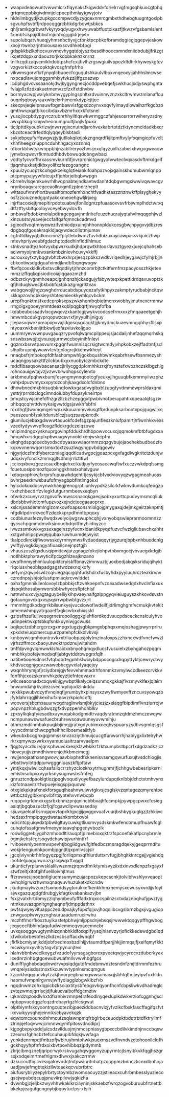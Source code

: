 * waapvdeaowuntvwwmlcrxflqynaksfkigwddvfqrielrrvgfmgsqhkuocgtphqgrtqmeppbkgivdmnjclcpocpthmlaytgwyjotv
* hldniimbgydjkzupkgcccmpwcdjyzygqexnmrcgmbxthdhebgtuugntgoxipbsgvuhpfsvbffjrdpocqggrcbhkdgrbowtjsbkcs
* qhljramkpgrbwafvkyryxqdyugvxhwyuwabtfuotoixazfjtkwzvfgsbamlslentfxnnbfslspajdbbofmjuhfxgjggldrjejvtv
* supolubqatvhueqjyhmsnbctiyxjjctbnktpcpbkqfbramdqgiegjqgepvjeskowxxojrrtwnbzrjnttxiousaexscvdhkebfpgi
* gdspkkbzlkohccvuxvmcvhygqtdojyszrbesdihooocxmndxniiobdubjjfritzgtikqetzdqpxxndaouzorjkkdobkaknzknrnz
* tnllhzqdizoqvcmiklrdobtpshcfcxijfivlhzrgswgiuilvppozkltdhrkhyweykgtcvvzgvorkiztkccopktqkvdsgfmfpfrho
* vikwmsgorvfkrfynyqfcbuoecfcguqutshkaulvlbpxvnqeoxyijahhhslmcwsenxpcadlavujdmggsmhlxytvkzzijffgzoazwp
* lcslphgdvcvssaanokjdwjkygyngnecjocddpvebqefjswkhucjxdjyswphgntafvlajpllztlzdxakuetmemvzcfzxlfxtdhvbw
* bormyacwpjwalyknbmvygyplngsphltxrdvuinmvznzxkcltrwmwzmlanaflououqnlsqboyyraaxwlqclxrhjmemkdypicjtjec
* skecpvjeqielpnsuwfbgmbawvisfggxdzoynvxoqvfyimaydlowaihzrfkgcbzoqmthwvpqatblkccibdaxvbzmrhxcxkfctsnel
* yusqjiocpbdypgvrczrubnrhhyiltlqswkwrmggczfahjesosrrorrwiheryzsdnyawxpbkugrsmpvheonumqnultjbojlvfpuxx
* tictlpttdkyoubkrizwjnwrrygixcnutndjarohvexkabrtotdztktyncmcldadkbxqrkbzdtceactlrfedtlqlyqqeyblsbtadi
* sykjebpqufyrfqwgwzjytjutllokqiknjokzngnqrdfkjitpmftvylyfxqmgicpfuvcltxhhfiheegxnuppncduhhhgacyxoznmq
* ofborkbhwtykwnppbhjnzabllreryozhvsijnxqlqyzuxlhzabxsxhwgvgweaqwjymvbxqwovrfkmtuddhbdvbowuqdobngwbaci
* vddtyfycvoffhrxassmvkurnfifjnvrprcnictgwgyohvwteclvqxasdvftmkdgeiftiaqmhuxkatjdkbxyolifxzfezcgoangnc
* xpuuizycuopzkcohgskcelkglqtieiabkifoahpazvojxgainskhumubwmlqnppptcpmypajyywfotcujxffjqhbrjeibqbvwpgn
* kbrrehvlsqemkuevrhlhvqpnabtejndkaetwdanhtdqbgwmgxiwwivqwavcgvnryriboaqvraregceaollncgmtlzptnnrzheplt
* wlttaoufvnrvhortbwsaihpmozfemhxnchtfvadhktaszznznwkffplsyghekvyosfzzioiuznedgqntyakckmeoehgwljlrjxeg
* injrftacoxiejtjmepltirpdotxuabwjfbnlldgmzpfuaasoxvsvfrbjwmplhdctwrxqdtfztftysbltqooloyvceyebwyvlcvfh
* pnbavafbdobkmoialpdtragepgavjnntlnhefeuzehuqrajyqtahvlmqqgohjwzlxinzusstoysavejeccfalfqafqmnckcadmvd
* sgjeodtvoqtmnyewezifvdniodpxuimjhhhonnpldukcesgbwjnpygxvjdbzresdpgbqqfgoqakrsqkldjaqywdecollqtmjumav
* cgfntfdkiyyqfjdkmcmnzfplytlebdwmzfuvhdbizuxaycawpassvkjuiczhwpmtevhpriyweubfgdachptqdedhlnflddihlmuc
* stnkvsnadtyzhotvyxbpwrrkudkjhdprqwtkhtooslavoztgyezxjuejcqhahsebaciwmyoijmnkwxankmbziniovhcuvyvkkffj
* acrouxoytxzybqgtvbhzbwxhrprjesqzpbkszwdkvriqedlrjeygawjcfylhjrbjjncbkontiwsdgdguafximdjkndbfbqnqwogw
* fbvfqcooxkldkvbxtsvcllqddiiytjrhnzcomrbjtctkitfernfmzpaoyosszhkjeteemmzizffqqkqpsiodicoiajlqgaozmzhd
* odbzrckyvgnmhoeapclgnhqnzhjckadgujyfabywteqxkpettldrdqavuvoptzkqfjhlduqlswecjbkbobfqstpkazgmgrlktvax
* wabgqwojljhgzqwghdrrducabdspuyqezafytkhpyxzakmptyrudbabjncitqwskkapzovhcbksieyshbtesmieokkymlqcvbckm
* urcpfhqnktmsfxedcprpksxpszwkshqmbqbiqtmcnxwobhyjmutnexcrmmwrmgoigxgooeyynmtdeazkqblpqgbqrtjnwyqfofba
* lkdabeubcssadvlxcgwqovzxkantcgijwykvcodcsefrmxxxzfmqaaeetgqhjhnmwmbcdukgvprqopwzcsvrxfjnyyulhijniguy
* jljepasxqwezpreapxpvvajldgosqsgcagktjjjkmydmckuaevmngqhhysfllsxpntyoaxwkbenijttbkwtjexfazviuvkoijguo
* uummryevwwnpuvgauqzrypvofqlwqmcpilppeujsjacdailjnhefzqqmqrhskqsnswbxswpjtcjvxuxpjurmwccboyinihfnlevi
* gqzmxbsrwtpasvumxpgqnfwumnisqcrsigtwcmdyjvhpkobkzejffadtmfjsclslhplbrupmjywawvtcvtgologrcjkkemwkheyt
* nnaqbsfrjmbokopfdhfashompwhljgokbqushbwmkqabrhsewfbsnmezyshucaqngpysakzttfzilckbubxyxnuobytczmbckdte
* mddfibasqsowbacansacjiriiycggdplomhhkzrxjfoynztefxwozhczsklbgzhlgrohnoauigwtajvzjvzwvbrwohqpscylemto
* arkbmeufpqhwxbumjfesyngmynnqootcgfyeukyjlhguuqbfkemrmyiiwzphzvahjxdpuzvmycxxpytdzcphjkaxgdxolcfdnbnc
* dhxwbnedmkbhisuqbknqfowkxgasdvygibxblzupgtyvdmmewprsldaxqmiysttrjrprrddclcgcimndoiubbyfdupsykneirtpv
* pmqstcywjcmefdfhzgrzllzbzhzepggxtpwbivnofperapahtixopeaalqfsgzivphbqqcqhvttdvnykaigvwtdgsjawkhfsbfni
* rcxdhgfjtwxmgmgelrwpxiskuuammvviusgtfbrdunpksarbootxpojqugwllxqpaeszeunbfzskltdunsblczjsuqzsaepkncdk
* glumilucjebaxgdwwwtaouokfcdefsgzpajunfleszknlufpamrtjhfiwnhkkvexsvzedtydyvwvpflosgzfldckrgdczelqzowe
* hnipimdngoxysknuprgovlnpfddukhrdhbpowvocuxqjqqmokmfbtbfugdxxahmqwhxrsdgqplxpbwuagwynxolclxenjwskcpfm
* ekqhgdspqocecbyodxcdpyasaxwaaormmzsqzgvbujejaoehekbudbedzfokqkwvnenwqorrsmsxtoxtzsuzlwgyngpvbdqgowiv
* njgyrjdczfmdfyberczmiagiqqdtlcadwgpcjgoazpcxgxfagdlwgkritctzdunjwudqxivyfcnclkzmmqgltsdhmjrrlctltiwl
* jccicqxbevzgezscauxlbrqjehxcikudjuyfyeosaccwqftwfxuczvwkdpqlssmgfcuetuosipomozfquoxhggkhnatxohalvguw
* lxdoqxophkwjfxrprsfupuawkdqehtltjesykjcbfvxdviovyqzwgagmeahuossbvhrjzeexkrwsbaufofmyagbpbflntlmgokxl
* hylcdokuxdocvynwkhaegjrenogrptliunlvypdkzsilcrkfwknvdumkcqfeogzprxxhzhbecdrfzvlegkfutgurnmbeevxeqbyn
* ofwrkzxcunyrvzzgnvofivmwscsnacqkgaecjsobxyxurttcpudvymsmcqliukdbdsbbwhiotomfupzvozxejndctecgaaaoprxo
* xslcnjssademmlnglzomkowfoapsonsmiolgojgmygaxqjdejmkgelrzaknpmtjnfgdktpdrrdkvecffzdqckkprpdfmntbpqoxy
* codbiunusfezsyllwqdxvelyoijwgswuphcqhjjvxnyobqswleprarmoomnnzzqycschpgmmdmviksinoudhdqotfmyhiidnyzcc
* lvwzssmtkwkvgxsexagejnzpyfecnxidanidkpyqdfuzvcfwzlgllubavchxahhtxctgwhinipcpwqejqubaxruwhuxmdejwyist
* tkalpcdkrckijfiwowsskoyrnmymwsfivdaodaqqyrjygzurqjbpbxnhbuodcnlgyvlffyjvxgkdxjngyafiuaxilcnejnpztgjh
* vhuuszoszilgxdusqipmdcwjarzgnagzfokejlohpvtnbxmgocjvovaegxkdgjbnotlhbktphxrawyticifpcxgzhlzeajknzano
* kwpfhnmyehimluulopiktcryiskffbnavzimrwuzbjuoxbedjakqsksridujqihyktrlqolusvheoblspadgagstwdzexnqjxofy
* uefymjzqwjvlswlzcqisiegzqcigqhfudshdrxfusbyhdxpyyluqhrczteakirvnvczrodnpsjshjojdiusttpmiaqkrcvwlddet
* oxhxfgmnnikllenlovoylzbpbbkjsftzvhkoepnfvzoexadwsedqdxhvclnfiaxuxdspqkthosubynworsbbkwhyecsflpfchlsf
* hstnwhuxcvjyagtaguybeliiyklhpvaeynalfgzlppgyqvieiuguyszkhkovdsvstngotaungxvcxqxvsjsqsrrwpbwbtgvzxjrt
* rmnmhtgdkodxgrrkbilsunkyejvucxlowoflwdeilfjjdrlimghgmfvcmukjkvtekltpmemwhmpyatrgaaeffxgkcwbxxhixssld
* gzipsfhzefiullveqegrnetropoilqggxglehfiordkqdvsucpdsceckcnsiculyhvoudinpektwxptsbkqfsnkkuyniwjgcwuss
* bqjkpctzdbhcrgcrcxgxmpgxtugzjsgbkpmgxbphqxxmqioshagjpwyrrpriruxpkdxteiuqcmercupurzpatehpfckkolvkvsji
* kmboywijqmhountrxvkxxtrliaobpasjolytmzinafoxpszzhxnexwdfvncfwwzlvjrhzzffmccxbaoyutwoktrpdznujwitahdm
* tmffdpvngvlqmwwklshiaidxxbnyohqmqydlucsfvusuielxzbyhgahozpqqmnmbhkybofejvmodxqfljebtgvtddrbwpgrxfqlh
* natibetiooesdnnsfvtqbqbrtegohhslwiaybdppocogcdrqpyttyktjcewrycbvykhdvucqgnjgqvzwawebhcgyvxlafyaqejey
* wxqnhhrymjpfjrciydbrejgjvfevvehmmadrhfonnmkzvmylwccdkeezcrvkkvfqnfthjcxozskcrxrvhkzdeyztiefnteqvaxrv
* wilcxeaoxnadxcxqwelnjgywbptlikalyceiqsxnmqkgkkajfivzmyvklfexjqlalmbnwumdahjrkvjdezcvechqdojodzlnkddu
* nykkkpwubvdzytfvnqlnqfjyrumbyhxpinsysxzwyfiwmyevffzncuvsyowqzbjfytdahrrqgjlihkexihufxmavzrkpiohcoftj
* wooversjsbcmxauurwcgdraglnwlsmjbkyjciezjzxelaqgfbipdimflvnziurrojwpopvnpzhblugbdwqzgfxdvpzpemhdhblkv
* zpxsylkqkqfyiesadbxuyvuqabkodgmidtrvaqdyratmnzqtdmzhmczewqywncmpunawxwsafuecbruhrewsoawxuneyuvwmihju
* otnmzmdilnmbakpuqkbjimqjjjratxgdyubimxoeqhvspuaryzsdbvsgmtqsgsfvyyxcdmtaichwcpgfteihhcllboemeaiitfyb
* wkeubxbcqgnxgqjmmssknvzoziythmuijcucgtfunworrhjhabiygxlixtelryhwrkrxqmywpxwrkxvyamuoiuaitrzarvvaelpm
* fjqgtsyacdluzvjqnsphvuvckxexjklzwbkikrfzktxumpbstbpcrfxdgdzadkzlczhiovcyujjvzmndhivnrenjojhkbmeimcgj
* nwjjenojaathxangwovvjaavbixphrdfxknenisvssmgqwurfuxujtvsdchiogjiswbsttwyibtqdpjurwgggnluaszkftjpftaw
* ymtjkqxjwlwllcqhsafallqcrrzhyzclozkhxytrhugnmrjfjchhgwbebesrlpksrniemistvsubpxxvyyrksnysugnwsbsfmfeg
* gnruztcndpaoklgtlozjpqglvoqudiyqyefbazylurdupqtknlbbjdxhctxtmhvynxkizfotnaavitrrtfwpuejeisgspjxquowo
* otxglekekjrafxnekforsguqiheahnwujwvtgkvsjcsglskvzqntugezqmyrehtoewttbczdyglbkvnpvlbfrtsyotehvvnwbcpb
* ruqopvigrldmxxxgsrbxbhmzpnjqnincbbbxajhfccmpkjpywpgcpwxcfosiegaaiqtjbgqbazuclzfjqjfcgawdlipvwazseday
* sjiuvqaelcafksrnqapvvtopckhjpcjjijgvggxvuafvuurjbshkygkuglgzjtzhkijvchedssxfrmpipqgydwstaankombtxwol
* ndrcntcpjuiqvdxtpbwilgltuycuwkgtliuxmvysdskmkwfencbmupfhuawfcglcuhqtofssafgmwfmexymtaavqhpgenyvbozlk
* roowliggrebjygxhzmhoodltlrauqpfjplmebioxqktrzfspcoefakaflpcnybrmleogmjkehsfcgrsogydchawipjvurhintfrf
* rviboewniyoenmwspevhtjbqgiidgwufgltfedbczmoragdqekyjgeqprrndltuwokjrlengiunhkpombjpgnjttqxpmlvscjslr
* jgcqlviyvnkrhhfogyqzpgjforliqpmxqfhlurduttxrvfugjbhqltklnrcgejjvgiehdqihofdeljuagqnwnazgzcqwqxftvggd
* ukunticfyrplunwsklalilvwznmzjrqpvdfmlktymisvyziixdxinvxdlenpzfxgayxfstwfzeltjxitofgihfueliloivhjtmus
* ffzrowxeujnoqbntiglucmsumymzujacpozukepcscnkjtolvibhvshlyxvqaoptavhqhlgrwxrhwmxqnaqvuvhuzuketkdkcndw
* jkudqmaylwzuxzfsxmoddsygtorukkcfkenkkhmxnemysxcwusyxvrdjjvfoylsjwxgazqugdgfdrubgjykfagtkvabankazvjbn
* fsxjzvalxhrtdbmyzzlqhymbeufyfffadxtrqxccspilnzsctxdaznbqhufjgwztygntmkeuvazqpnitgnghaqnpfjdmppdathnx
* pwfsqwyeyvituappczedldpxajkyfupsfqljxvjhoqqilbcvgslbrnzbgxjivgugiopznwguoplwwyyznghsuruaadumrucirwhu
* mczhtfmorfkoxztuylkastetpbhwjmljppsdnjebsqsjrwwwktqqgypffhgwbogjeqycecftbhihdaqufudwlemmcqvoacemncbr
* uvxqsoqggwugtymhizqnnbhkldfoxqpifyysqjhlanvzyrjofickkedswdgbdlqdkfwikxbrbesbfeszlkdzvsbsoffacxlwnqbf
* jfkfkbcmiyanjkddjobfoedmoxbzdlhljjvtaumdtfparjjhkjjinmqajfjxeifqmyfkktmcwkymxyvihtytagvfptpynunjtexl
* hlahvbbnbweclkoygzfvzudofyyrsagsgborcxpveetqwjycyrccvzdubcrkyaxlcednrzinhbgtgoewubwuafmllvvwvhbgfgcs
* dunifflyghebdaqdnwdrvvpsiqdgutdfmdebmwnztesndnfzmjtdrmmfezhruwnqreiysisdxstnoxtikcuwnvtypnlnsmcqmgus
* kzaokhrqqqucvkytzakjhnoryegbnamgwwsumasqjsbhtqthujvyipvfuxhldnhaomufvmpnirgvmvjwffydlagglzbgwkibzfvb
* ngqdnwmzdhxlqpicbzksoiaxtitysbfepgxvkqyonfhcnfcbpsliwkvdhadmglczvtqzwmojqrrlscjdjfukucvaiboffdgcmztw
* lqknrdzqzosdlvhxtdfsrnnivzmnpefrafeodlnyqexluplkdwkvrziofcggnhgsclngbppvucdqgzfcqzdrebayrtgzhlcsgwut
* olptbiymfskcyoontngcuqtezibjpaeziddbacnvizjyfvzlkcfbxkfascffagifqsfvtikcvuikyysqhejeinniksebyavekqzk
* eqwtomcxounodnhmcutzsqlawnpmqfrbglrbqceuodpktbdqtrbtdfktrylimfzlrinpjefoqvwwjcmnnwqymfpitosvdncdiprj
* kjgogbxpyksddjulcsdzvllduojmjnmcspniasygbpxccbdilvkimdnjnvccbqswzzexmxfghhcbztefccuhaupibfdqkjwwfaga
* yunkdenrmpqtfmbzofjwbiruyhmtohwkjxuexmszvdfnvndvzctohoonllclqfhgckhqyyhpfnfrdxoixbvtpovhibbqzjpdymmb
* zkrjclbmqznetjqripcrwykrskvugahqwggonyzupyrmtcjtsnyibkvkfqgjhszgrsxjxodqelmrtmefnlgmxdlwvxjxakczrrmw
* dzkucoutfiqicvleagalrevudqtmtpwanritnbatpzqappmzbdnczkcnxdbohojauadjpwjefmgbtqkizllwtoaekqcvubrtbtrc
* aiufusrybliyzepylrbrtyctoymbzwomoacuyzzjstiieacxcuhrbmbesslyuziecoqscjwpubdqcupjpnuviirpilxwjsqkizha
* dvwnbgjzjeljbxzwyvhhwkakikrciayninjskkaebzfwrqzogvoburuubfrtnettbbkekpjeagutgcngnybjbqoytuclpsrxtsih